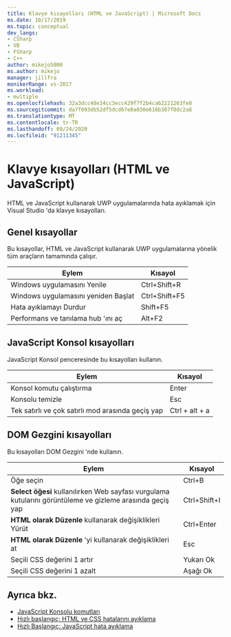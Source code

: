 ```yaml
---
title: Klavye kısayolları (HTML ve JavaScript) | Microsoft Docs
ms.date: 10/17/2019
ms.topic: conceptual
dev_langs:
- CSharp
- VB
- FSharp
- C++
author: mikejo5000
ms.author: mikejo
manager: jillfra
monikerRange: vs-2017
ms.workload:
- multiple
ms.openlocfilehash: 32a3dcc48e34cc3ecc429f7f2b4ca62221263fe0
ms.sourcegitcommit: da7f093db52df5dcd67e0a030e616b307f0dc2a8
ms.translationtype: MT
ms.contentlocale: tr-TR
ms.lasthandoff: 09/24/2020
ms.locfileid: "91211345"
---
```

# <a name="keyboard-shortcuts-html-and-javascript"></a>Klavye kısayolları (HTML ve JavaScript)

HTML ve JavaScript kullanarak UWP uygulamalarında hata ayıklamak için Visual Studio 'da klavye kısayolları.

## <a name="general-shortcuts"></a>Genel kısayollar

 Bu kısayollar, HTML ve JavaScript kullanarak UWP uygulamalarına yönelik tüm araçların tamamında çalışır.

|Eylem|Kısayol|
|------------|--------------|
|Windows uygulamasını Yenile|Ctrl+Shift+R|
|Windows uygulamasını yeniden Başlat|Ctrl+Shift+F5|
|Hata ayıklamayı Durdur|Shift+F5|
|Performans ve tanılama hub 'ını aç|Alt+F2|

## <a name="javascript-console-shortcuts"></a>JavaScript Konsol kısayolları

 JavaScript Konsol penceresinde bu kısayolları kullanın.

|Eylem|Kısayol|
|------------|--------------|
|Konsol komutu çalıştırma|Enter|
|Konsolu temizle|Esc|
|Tek satırlı ve çok satırlı mod arasında geçiş yap|Ctrl + alt + a|

## <a name="dom-explorer-shortcuts"></a>DOM Gezgini kısayolları

 Bu kısayolları DOM Gezgini 'nde kullanın.

|Eylem|Kısayol|
|------------|--------------|
|Öğe seçin|Ctrl+B|
|**Select öğesi** kullanılırken Web sayfası vurgulama kutularını görüntüleme ve gizleme arasında geçiş yap|Ctrl+Shift+I|
|**HTML olarak Düzenle** kullanarak değişiklikleri Yürüt|Ctrl+Enter|
|**HTML olarak Düzenle** 'yi kullanarak değişiklikleri at|Esc|
|Seçili CSS değerini 1 artır|Yukarı Ok|
|Seçili CSS değerini 1 azalt|Aşağı Ok|

## <a name="see-also"></a>Ayrıca bkz.
- [JavaScript Konsolu komutları](../debugger/javascript-console-commands.md?view=vs-2017&preserve-view=true)
- [Hızlı başlangıç: HTML ve CSS hatalarını ayıklama](../debugger/quickstart-debug-html-and-css.md?view=vs-2017&preserve-view=true)
- [Hızlı Başlangıç: JavaScript hata ayıklama](../debugger/quickstart-debug-javascript-using-the-console.md?view=vs-2017&preserve-view=true)